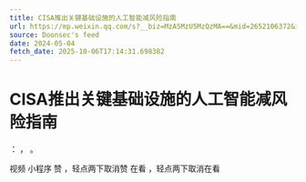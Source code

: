 ```yaml
---
title: CISA推出关键基础设施的人工智能减风险指南
url: https://mp.weixin.qq.com/s?__biz=MzA5MzU5MzQzMA==&mid=2652106372&idx=1&sn=54b3ea7dde5f076e0a626d2c89eba6f4
source: Doonsec's feed
date: 2024-05-04
fetch_date: 2025-10-06T17:14:31.698382
---
```


# CISA推出关键基础设施的人工智能减风险指南

：
，
。

视频
小程序
赞
，轻点两下取消赞
在看
，轻点两下取消在看